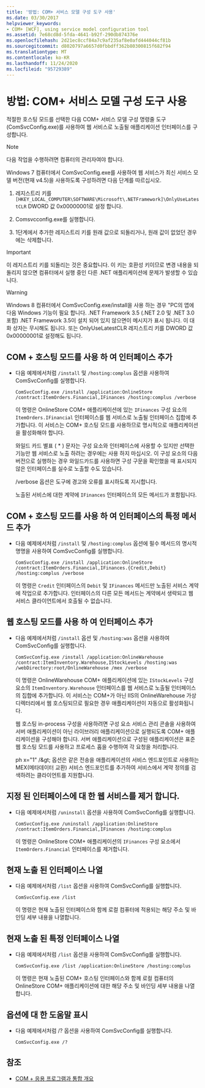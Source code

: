 ```yaml
---
title: '방법: COM+ 서비스 모델 구성 도구 사용'
ms.date: 03/30/2017
helpviewer_keywords:
- COM+ [WCF], using service model configuration tool
ms.assetid: 7e68cd8d-5fda-4641-b92f-290db874376e
ms.openlocfilehash: 2d21ec8ccf84a7c9af235af8e0afd444044cf81b
ms.sourcegitcommit: d8020797a6657d0fbbdff362b80300815f682f94
ms.translationtype: MT
ms.contentlocale: ko-KR
ms.lasthandoff: 11/24/2020
ms.locfileid: "95729389"
---
```

# <a name="how-to-use-the-com-service-model-configuration-tool"></a>방법: COM+ 서비스 모델 구성 도구 사용

적절한 호스팅 모드를 선택한 다음 COM+ 서비스 모델 구성 명령줄 도구(ComSvcConfig.exe)를 사용하여 웹 서비스로 노출될 애플리케이션 인터페이스를 구성합니다.

> [!NOTE]
> 다음 작업을 수행하려면 컴퓨터의 관리자여야 합니다.

 Windows 7 컴퓨터에서 ComSvcConfig.exe를 사용하여 웹 서비스가 최신 서비스 모델 버전(현재 v4.5)을 사용하도록 구성하려면 다음 단계를 따르십시오.

1. 레지스트리 키를  `[HKEY_LOCAL_COMPUTER\SOFTWARE\Microsoft\.NETFramework]\OnlyUseLatestCLR` DWORD 값 0x00000001로 설정 합니다.

2. Comsvcconfig.exe를 실행합니다.

3. 1단계에서 추가한 레지스트리 키를 원래 값으로 되돌리거나, 원래 값이 없었던 경우에는 삭제합니다.

> [!IMPORTANT]
> 이 레지스트리 키를 되돌리는 것은 중요합니다. 이 키는 호환성 키이므로 변경 내용을 되돌리지 않으면 컴퓨터에서 실행 중인 다른 .NET 애플리케이션에 문제가 발생할 수 있습니다.

> [!WARNING]
> Windows 8 컴퓨터에서 ComSvcConfig.exe/install을 사용 하는 경우 "PC의 앱에 다음 Windows 기능이 필요 합니다. .NET Framework 3.5 (.NET 2.0 및 .NET 3.0 포함) .NET Framework 3.5이 설치 되어 있지 않으면이 메시지가 표시 됩니다. 이 대화 상자는 무시해도 됩니다. 또는 OnlyUseLatestCLR 레지스트리 키를 DWORD 값 0x00000001로 설정해도 됩니다.

## <a name="add-an-interface-using-the-com-hosting-mode"></a>COM + 호스팅 모드를 사용 하 여 인터페이스 추가

- 다음 예제에서처럼 `/install` 및 `/hosting:complus` 옵션을 사용하여 ComSvcConfig를 실행합니다.

    ```console
    ComSvcConfig.exe /install /application:OnlineStore /contract:ItemOrders.Financial,IFinances /hosting:complus /verbose
    ```

     이 명령은 OnlineStore COM+ 애플리케이션에 있는 `IFinances` 구성 요소의 `ItemOrders.IFinancial` 인터페이스를 웹 서비스로 노출될 인터페이스 집합에 추가합니다. 이 서비스는 COM+ 호스팅 모드를 사용하므로 명시적으로 애플리케이션을 활성화해야 합니다.

     와일드 카드 별표 ( \* ) 문자는 구성 요소와 인터페이스에 사용할 수 있지만 선택한 기능만 웹 서비스로 노출 하려는 경우에는 사용 하지 마십시오. 이 구성 요소의 다음 버전으로 실행하는 경우 와일드카드를 사용하면 구성 구문을 확인했을 때 표시되지 않은 인터페이스를 실수로 노출할 수도 있습니다.

     /verbose 옵션은 도구에 경고와 오류를 표시하도록 지시합니다.

     노출된 서비스에 대한 계약에 `IFinances` 인터페이스의 모든 메서드가 포함됩니다.

## <a name="add-specific-methods-from-an-interface-using-the-com-hosting-mode"></a>COM + 호스팅 모드를 사용 하 여 인터페이스의 특정 메서드 추가

- 다음 예제에서처럼 `/install` 및 `/hosting:complus` 옵션에 필수 메서드의 명시적 명명을 사용하여 ComSvcConfig를 실행합니다.

    ```console
    ComSvcConfig.exe /install /application:OnlineStore /contract:ItemOrders.Financial,IFinances.{Credit,Debit} /hosting:complus /verbose
    ```

     이 명령은 `Credit` 인터페이스의 `Debit` 및 `IFinances` 메서드만 노출된 서비스 계약에 작업으로 추가합니다. 인터페이스의 다른 모든 메서드는 계약에서 생략되고 웹 서비스 클라이언트에서 호출될 수 없습니다.

## <a name="add-an-interface-using-the-web-hosting-mode"></a>웹 호스팅 모드를 사용 하 여 인터페이스 추가

- 다음 예제에서처럼 `/install` 옵션 및 `/hosting:was` 옵션을 사용하여 ComSvcConfig를 실행합니다.

    ```console
    ComSvcConfig.exe /install /application:OnlineWarehouse /contract:ItemInventory.Warehouse,IStockLevels /hosting:was /webDirectory:root/OnlineWarehouse /mex /verbose
    ```

     이 명령은 OnlineWarehouse COM+ 애플리케이션에 있는 `IStockLevels` 구성 요소의 `ItemInventory.Warehouse` 인터페이스를 웹 서비스로 노출될 인터페이스의 집합에 추가합니다. 이 서비스는 COM+가 아닌 IIS의 OnlineWarehouse 가상 디렉터리에서 웹 호스팅되므로 필요한 경우 애플리케이션이 자동으로 활성화됩니다.

     웹 호스팅 in-process 구성을 사용하려면 구성 요소 서비스 관리 콘솔을 사용하여 서버 애플리케이션이 아닌 라이브러리 애플리케이션으로 실행되도록 COM+ 애플리케이션을 구성해야 합니다. 서버 애플리케이션으로 구성된 애플리케이션은 표준 웹 호스팅 모드를 사용하고 프로세스 홉을 수행하여 각 요청을 처리합니다.

     ph x=&quot;1&quot; /&amp;gt; 옵션은 같은 전송을 애플리케이션의 서비스 엔드포인트로 사용하는 MEX(메타데이터 교환) 서비스 엔드포인트를 추가하여 서비스에서 계약 정의를 검색하려는 클라이언트를 지원합니다.

## <a name="remove-a-web-service-for-a-specified-interface"></a>지정 된 인터페이스에 대 한 웹 서비스를 제거 합니다.

- 다음 예제에서처럼 `/uninstall` 옵션을 사용하여 ComSvcConfig를 실행합니다.

    ```console
    ComSvcConfig.exe /uninstall /application:OnlineStore /contract:ItemOrders.Financial,IFinances /hosting:complus
    ```

     이 명령은 OnlineStore COM+ 애플리케이션의 `IFinances` 구성 요소에서 `ItemOrders.Financial` 인터페이스를 제거합니다.

## <a name="list-currently-exposed-interfaces"></a>현재 노출 된 인터페이스 나열

- 다음 예제에서처럼 `/list` 옵션을 사용하여 ComSvcConfig를 실행합니다.

    ```console
    ComSvcConfig.exe /list
    ```

     이 명령은 현재 노출된 인터페이스와 함께 로컬 컴퓨터에 적용되는 해당 주소 및 바인딩 세부 내용을 나열합니다.

## <a name="list-specific-currently-exposed-interfaces"></a>현재 노출 된 특정 인터페이스 나열

- 다음 예제에서처럼 `/list` 옵션을 사용하여 ComSvcConfig를 실행합니다.

    ```console
    ComSvcConfig.exe /list /application:OnlineStore /hosting:complus
    ```

     이 명령은 현재 노출된 COM+ 호스팅 인터페이스와 함께 로컬 컴퓨터의 OnlineStore COM+ 애플리케이션에 대한 해당 주소 및 바인딩 세부 내용을 나열합니다.

## <a name="display-help-for-options"></a>옵션에 대 한 도움말 표시

- 다음 예제에서처럼 /? 옵션을 사용하여 ComSvcConfig를 실행합니다.

    ```console
    ComSvcConfig.exe /?
    ```

## <a name="see-also"></a>참조

- [COM + 응용 프로그램과 통합 개요](integrating-with-com-plus-applications-overview.md)
